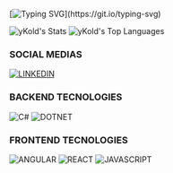 <!--- - 👋 Hi, I’m @yKold
- 👀 I’m interested in becoming a good developer!
- 🌱 I’m currently learning ASP.NET CORE and Java
- 💞️ I’m looking to collaborate on the future technology.
- 📫 How to reach me? Links bellow. --->
[![Typing SVG](https://readme-typing-svg.herokuapp.com?font=Fira+Code&weight=500&size=25&duration=3000&pause=500&multiline=true&random=false&width=850&height=200&lines=%F0%9F%91%8B+Hello%2C+I'm+Gabriel;%F0%9F%91%80+I%E2%80%99m+interested+in+becoming+a+good+developer!;%F0%9F%8C%B1+I%E2%80%99m+currently+learning+ASP.NET+CORE+and+Java.;%F0%9F%92%9E%EF%B8%8F+I%E2%80%99m+looking+to+collaborate+on+the+future+technology.;%F0%9F%93%AB+How+to+reach+me%3F+%E3%85%A4%E3%85%A4%E3%85%A4%E3%85%A4%E3%85%A4%E3%85%A4Links+bellow.)](https://git.io/typing-svg)

![yKold's Stats](https://github-readme-stats.vercel.app/api?username=yKold&theme=dracula&show_icons=true&hide_border=true&count_private=false)
![yKold's Top Languages](https://github-readme-stats.vercel.app/api/top-langs/?username=yKold&theme=dracula&show_icons=true&hide_border=true&layout=compact)

<h3>SOCIAL MEDIAS</h3>

[![LINKEDIN](https://img.shields.io/badge/LinkedIn-0077B5?style=for-the-badge&logo=linkedin&logoColor=white)](https://www.linkedin.com/in/gabriel-ykold/)

<h3>BACKEND TECNOLOGIES</h3>

![C#](https://img.shields.io/badge/C%23-239120?style=for-the-badge&logo=c-sharp&logoColor=white)
![DOTNET](https://img.shields.io/badge/.NET-5C2D91?style=for-the-badge&logo=.net&logoColor=white)

<h3>FRONTEND TECNOLOGIES</h3>

![ANGULAR](https://img.shields.io/badge/Angular-DD0031?style=for-the-badge&logo=angular&logoColor=white)
![REACT](https://img.shields.io/badge/React-20232A?style=for-the-badge&logo=react&logoColor=61DAFB)
![JAVASCRIPT](https://img.shields.io/badge/JavaScript-323330?style=for-the-badge&logo=javascript&logoColor=F7DF1E)
<!---
yKold/yKold is a ✨ special ✨ repository because its `README.md` (this file) appears on your GitHub profile.
You can click the Preview link to take a look at your changes.
--->
